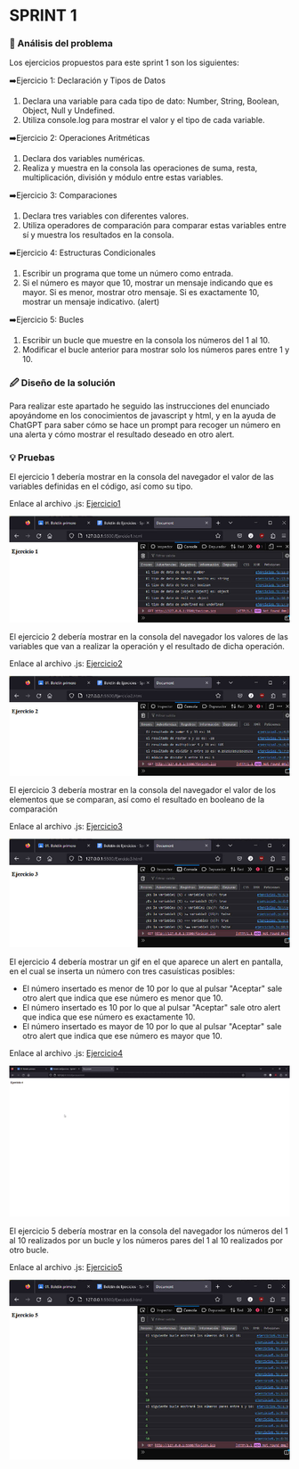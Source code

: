 # SPRINT 1

### 🔎 Análisis del problema
Los ejercicios propuestos para este sprint 1 son los siguientes:

➡️Ejercicio 1: Declaración y Tipos de Datos
1. Declara una variable para cada tipo de dato: Number, String, Boolean, Object, Null y Undefined.
2. Utiliza console.log para mostrar el valor y el tipo de cada variable.

➡️Ejercicio 2: Operaciones Aritméticas

1. Declara dos variables numéricas.
2. Realiza y muestra en la consola las operaciones de suma, resta, multiplicación, división y módulo entre estas variables.

➡️Ejercicio 3: Comparaciones

1. Declara tres variables con diferentes valores.
2. Utiliza operadores de comparación para comparar estas variables entre sí y muestra los resultados en la consola.

➡️Ejercicio 4: Estructuras Condicionales

1. Escribir un programa que tome un número como entrada.
2. Si el número es mayor que 10, mostrar un mensaje indicando que es mayor. Si es menor, mostrar otro mensaje. Si es exactamente 10, mostrar un mensaje indicativo. (alert)

➡️Ejercicio 5: Bucles
1. Escribir un bucle que muestre en la consola los números del 1 al 10.
2. Modificar el bucle anterior para mostrar solo los números pares entre 1 y 10.


### 🖉 Diseño de la solución
Para realizar este apartado he seguido las instrucciones del enunciado apoyándome en los conocimientos de javascript y html, y en la ayuda de ChatGPT para saber cómo se hace un prompt para recoger un número en una alerta y cómo mostrar el resultado deseado en otro alert.


### 💡 Pruebas
El ejercicio 1 debería mostrar en la consola del navegador el valor de las variables definidas en el código, así como su tipo.

Enlace al archivo .js: [Ejercicio1](./ejercicio1.js)

![Ejercicio1](./imgs/ej1.jpg)

El ejercicio 2 debería mostrar en la consola del navegador los valores de las variables que van a realizar la operación y el resultado de dicha operación.

Enlace al archivo .js: [Ejercicio2](./Ejercicio2.js)

![Ejercicio2](./imgs/ej2.jpg)

El ejercicio 3 debería mostrar en la consola del navegador el valor de los elementos que se comparan, así como el resultado en booleano de la comparación

Enlace al archivo .js: [Ejercicio3](./Ejercicio3.js)

![Ejercicio3](./imgs/ej3.jpg)

El ejercicio 4 debería mostrar un gif en el que aparece un alert en pantalla, en el cual se inserta un número con tres casuísticas posibles:
- El número insertado es menor de 10 por lo que al pulsar "Aceptar" sale otro alert que indica que ese número es menor que 10.
- El número insertado es 10 por lo que al pulsar "Aceptar" sale otro alert que indica que ese número es exactamente 10.
- El número insertado es mayor de 10 por lo que al pulsar "Aceptar" sale otro alert que indica que ese número es mayor que 10.

Enlace al archivo .js: [Ejercicio4](./ejercicio4.js)

![Ejercicio4](./imgs/ej4.gif)

El ejercicio 5 debería mostrar en la consola del navegador los números del 1 al 10 realizados por un bucle y los números pares del 1 al 10 realizados por otro bucle.

Enlace al archivo .js: [Ejercicio5](./ejercicio5.js)

![Ejercicio5](./imgs/ej5.jpg)